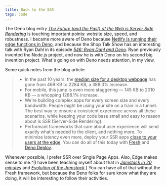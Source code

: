 ```yaml
---
title: Back to the SSR
tags: code
---
```

The Deno blog entry [<cite>The Future (and the Past) of the Web is Server Side Rendering</cite>](https://deno.com/blog/the-future-and-past-is-server-side-rendering) is touching important points: website size, speed, and robustness. I became more aware of Deno because [Netlify is running their edge functions in Deno](https://www.netlify.com/blog/announcing-serverless-compute-with-edge-functions/), and because the Shop Talk Show has an interesting talk with Ryan Dahl in its episode [<cite>546: Ryan Dahl and Deno</cite>](https://shoptalkshow.com/546/). Ryan previously invented the Node.js project, and  now he is with Deno on his second big invention project. What´s going on with Deno needs attention, in my view.

Some quick notes from the blog article:

> -  In the past 10 years, the [median size for a desktop webpage](https://almanac.httparchive.org/en/2021/page-weight) has gone from 468 KB to 2284 KB, a 388.3% increase. 
> -  For mobile, this jump is even more staggering — 145 KB to 2010 KB — a whopping 1288.1% increase.
> - We're building complex apps for every screen size and every bandwidth. People might be using your site on a train in a tunnel. The best way to ensure a consistent experience across all these scenarios, while keeping your code base small and easy to reason about is SSR (Server-Side Rendering).
> - Performant frameworks that care about user experience will send exactly what's needed to the client, and nothing more. To minimize latency even more, deploy your SSR apps [close to your users at the edge](https://deno.com/blog/the-future-of-web-is-on-the-edge). You can do all of this today with [Fresh](https://fresh.deno.dev) and [Deno Deploy](https://deno.com/deploy).

Whenever possible, I prefer SSR over Single Page Apps. Also, Edge makes sense to me.^[I have been teaching myself about that in [<cite>Jamstack in 20 minutes</cite>](https://ulfschneider.io/2022-09-28-jamstack-in-20-minutes/) and [<cite>Evolution of the Jamstack</cite>](https://ulfschneider.io/2022-12-25-evolution-of-the-jamstack/).] You can have all of that without the Fresh framework, but because the Deno folks for sure know what they are doing, it will be interesting to follow their activities.
